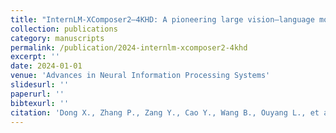 ```yaml
---
title: "InternLM-XComposer2–4KHD: A pioneering large vision–language model handling resolutions from 336 pixels to 4K HD"
collection: publications
category: manuscripts
permalink: /publication/2024-internlm-xcomposer2-4khd
excerpt: ''
date: 2024-01-01
venue: 'Advances in Neural Information Processing Systems'
slidesurl: ''
paperurl: ''
bibtexurl: ''
citation: 'Dong X., Zhang P., Zang Y., Cao Y., Wang B., Ouyang L., et al. (2024). "InternLM-XComposer2–4KHD: A pioneering large vision–language model handling resolutions from 336 pixels to 4K HD." <i>Advances in Neural Information Processing Systems</i>, 37, 42566–42592.'
---
```

